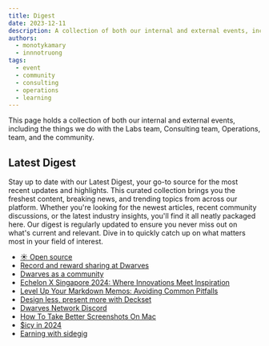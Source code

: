 ```yaml
---
title: Digest
date: 2023-12-11
description: A collection of both our internal and external events, including the things we do with the Labs team, Consulting team, Operations, team, and the community.
authors:
  - monotykamary
  - innnotruong
tags:
  - event
  - community
  - consulting
  - operations
  - learning
---
```


This page holds a collection of both our internal and external events, including the things we do with the Labs team, Consulting team, Operations, team, and the community.

## Latest Digest

Stay up to date with our Latest Digest, your go-to source for the most recent updates and highlights. This curated collection brings you the freshest content, breaking news, and trending topics from across our platform. Whether you're looking for the newest articles, recent community discussions, or the latest industry insights, you'll find it all neatly packaged here. Our digest is regularly updated to ensure you never miss out on what's current and relevant. Dive in to quickly catch up on what matters most in your field of interest.

- [☀️ Open source](/opensource)
- [Record and reward sharing at Dwarves](/playground/notes/misc/record-reward-sharing-culture)
- [Dwarves as a community](/handbook/as-a-community)
- [Echelon X Singapore 2024: Where Innovations Meet Inspiration](/playground/notes/misc/echelon-x-singapore-2024-where-innovations-meet-inspiration)
- [Level Up Your Markdown Memos: Avoiding Common Pitfalls](/playground/notes/misc/level-up-your-markdown-memos)
- [Design less, present more with Deckset](/playground/notes/misc/design-less-present-more-with-deckset)
- [Dwarves Network Discord](/handbook/community/discord)
- [How To Take Better Screenshots On Mac](/playground/notes/misc/how-to-take-better-screenshots-on-mac)
- [$icy in 2024](/playground/notes/misc/icy-in-2024)
- [Earning with sidegig](/handbook/community/earn)

